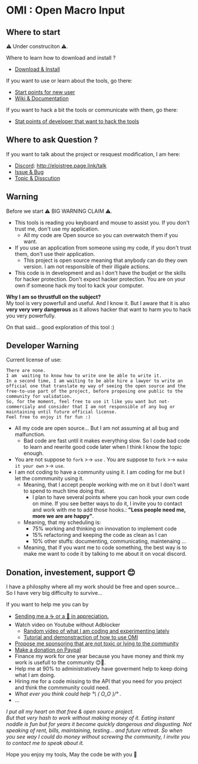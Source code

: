 # OMI : Open Macro Input

## Where to start
 ⚠️ Under construciton ⚠️. 
 
 Where to learn how to download and install ?
- [Download & Install](https://eloistree.itch.io/omi)
 
If you want to use or learn about the tools, go there:  
- [Start points for new user](https://github.com/EloiStree/2020_02_09_OpenMacroInput/projects/2)
- [Wiki & Documentation](https://github.com/EloiStree/OpenMacroInput/wiki)

If you want to hack a bit the tools or communicate with them, go there:  
- [Stat points of developer that want to hack the tools](https://github.com/EloiStree/2020_02_09_OpenMacroInput/projects/3)

## Where to ask Question ?

If you want to talk about the project or resquest modification, I am here:  
- [Discord](http://eloistree.page.link/talk): http://eloistree.page.link/talk
- [Issue & Bug](https://github.com/EloiStree/OpenMacroInput/issues)
- [Topic & Disscution](https://github.com/EloiStree/OpenMacroInput/discussions)

## Warning

Before we start ⚠️ BIG WARNING CLAIM ⚠️. 
- This tools is reading you keyboard and mouse to assist you. If you don't trust me, don't use my application. 
  - All my code are Open source so you can overwatch them if you want.
- If you use an application from someone using my code, if you don't trust them, don't use their application.
  - This project is open source meaning that anybody can do they own version. I am not responsible of their illigale actions.
- This code is in development and as I don't have the budjet or the skills for hacker protection. Don't expect hacker protection. You are on your own if someone hack my tool to kack your computer. 

**Why I am so thrustfull on the subject?**  
My tool is very powerfull and useful. And I know it. But I aware that it is also **very very very dangerous** as it allows hacker that want to harm you to hack you very powerfully.

On that said... good exploration of this tool :)


## Developer Warning

Current license of use:
```
There are none.
I am  waiting to know how to write one be able to write it.
In a second time, I am waiting to be able hire a lawyer to write an official one that translate my way of seeing the open source and the free-to-use part of the project, before proposing one public to the community for validation.
So, for the moment, feel free to use it like you want but not-commercialy and consider that I am not responsible of any bug or maintaining until future official license.
Feel free to enjoy it for fun :)
```

- All my code are open source... But I am not assuming at all bug and malfunction. 
  - Bad code are fast until it makes everything slow. So I code bad code to learn and rewrite good code later when I think I know the topic enough. 
- You are not suppose to `fork` >-> `use` . You are suppose to `fork` >-> `make it your own` >-> `use`.  
- I am not coding to have a community using it. I am coding for me but I let the commmunity using it. 
  - Meaning, that I accept people working with me on it but I don't want to spend to much time doing that.
    -  I plan to have several points where you can hook your own code on mine. If you see better ways to do it, I invite you to contact and work with me to add those hooks.: **"Less people need me, more we are are happy"**.
  - Meaning, that my scheduling is:
    - 75% working and thinking on innovation to implement code
    - 15% refactoring and keeping the code as clean as I can
    - 10% other stuffs: documenting, communicating, maintenaing ...
  - Meaning, that if you want me to code something, the best way is to make me want to code it by talking to me about it on vocal discord.


## Donation, investement, support 😊

I have a philosphy where all my work should be free and open source...   
So I have very big difficulty to survive...  

If you want to help me you can by
- [Sending me a ☕ or a  🍺 in appreciation.](https://ko-fi.com/E1E21QCY5)
- Watch video on Youtube without Adblocker
  - [Random video of what I am coding and experimenting lately](https://www.youtube.com/channel/UComxuwj8ulaREOdtNwwhI-w/videos)
  - [Tutorial and demonstraction of how to use OMI](https://www.youtube.com/channel/UCXPtuBU3hHPDal83FyEaeHg/videos) 
- [Propose me sponsoring that are not toxic or lying to the community](http://elositree.page.link/discord)
- [Make a donation on Paypal](https://www.paypal.me/eloistree)
- Finance my work for one year because you have money and think my work is usefull to the community 😊🍺.
- Help me at 90% to administratively have goverment help to keep doing what I am doing.
- Hiring me for a code missing to the API that you need for you project and think the commmunity could need.
- _What ever you think could help °\ ( O_O  )/° ._
- ...

_I put all my heart on that free & open source project._   
_But that very hash to work without making money of it._
_Eating instant noddle is fun but for years it become quickly dangerous and disgusting._
_Not speaking of rent, bills, maintaining, testing... and future retreat._
_So when you see way I could do money without screwing the community, I invite you to contact me to speak about it._


   
Hope you enjoy my tools, May the code be with you 🤘



